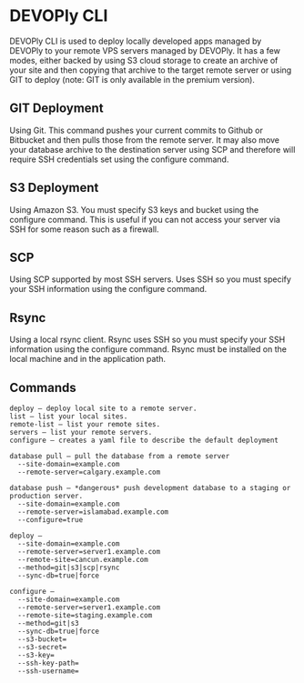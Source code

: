 # DEVOPly CLI

DEVOPly CLI is used to deploy locally developed apps managed by DEVOPly to your remote VPS servers managed by DEVOPly. It has a few modes, either backed by using S3 cloud storage to create an archive of your site and then copying that archive to the target remote server or using GIT to deploy (note: GIT is only available in the premium version).

## GIT Deployment
Using Git. This command pushes your current commits to Github or Bitbucket and then pulls those from the remote server. It may also move your database archive to the destination server using SCP and therefore will require SSH credentials set using the configure command.

## S3 Deployment
Using Amazon S3. You must specify S3 keys and bucket using the configure command. This is useful if you can not access your server via SSH for some reason such as a firewall.

## SCP
Using SCP supported by most SSH servers. Uses SSH so you must specify your SSH information using the configure command.

## Rsync
Using a local rsync client. Rsync uses SSH so you must specify your SSH information using the configure command. Rsync must be installed on the local machine and in the application path.

## Commands
```
deploy – deploy local site to a remote server.
list – list your local sites.
remote-list – list your remote sites.
servers – list your remote servers.
configure – creates a yaml file to describe the default deployment

database pull – pull the database from a remote server
  --site-domain=example.com
  --remote-server=calgary.example.com

database push – *dangerous* push development database to a staging or production server.
  --site-domain=example.com
  --remote-server=islamabad.example.com
  --configure=true

deploy – 
  --site-domain=example.com
  --remote-server=server1.example.com
  --remote-site=cancun.example.com
  --method=git|s3|scp|rsync
  --sync-db=true|force

configure – 
  --site-domain=example.com
  --remote-server=server1.example.com
  --remote-site=staging.example.com
  --method=git|s3
  --sync-db=true|force
  --s3-bucket=
  --s3-secret=
  --s3-key=
  --ssh-key-path=
  --ssh-username=
  ```

